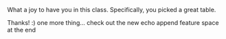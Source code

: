 What a joy to have you in this class. Specifically, you picked a great table.

Thanks! :)
one more thing... check out the new echo append feature
space at the end
